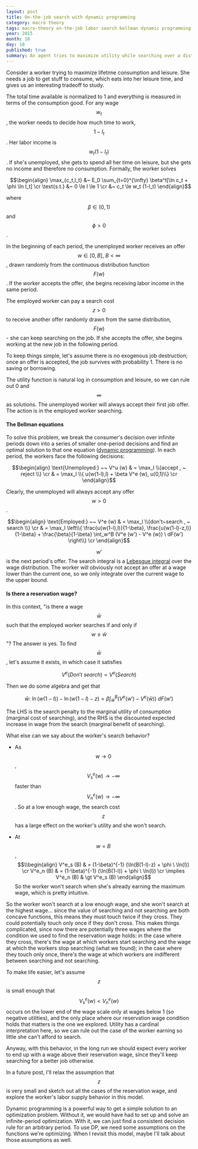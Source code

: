 ```yaml
---
layout: post
title: On-the-job search with dynamic programming
category: macro theory
tags: macro-theory on-the-job labor search bellman dynamic programming
year: 2015
month: 10
day: 10
published: true
summary: An agent tries to maximize utility while searching over a distribution of job offers. What can we say about the agent's problem and its solution?
---
```


Consider a worker trying to maximize lifetime consumption and leisure. She needs a job to get stuff to consume, which eats into her leisure time, and gives us an interesting tradeoff to study.

The total time available is normalized to 1 and everything is measured in terms of the consumption good. For any wage $$w_t$$, the worker needs to decide how much time to work, $$1-l_t$$. Her labor income is $$w_t (1-l_t)$$. If she's unemployed, she gets to spend all her time on leisure, but she gets no income and therefore no consumption. Formally, the worker solves

$$\begin{align}
\max_{c_t,l_t} &~ E_0 \sum_{t=0}^{\infty} \beta^t[\ln c_t + \phi \ln l_t] \cr
\text{s.t.} &~ 0 \le l \le 1 \cr
&~ c_t \le w_t (1-l_t)
\end{align}$$

where $$\beta \in (0,1)$$ and $$\phi \gt 0$$.

In the beginning of each period, the unemployed worker receives an offer $$w \in [0,B],~B \lt \infty$$, drawn randomly from the continuous distribution function $$F(w)$$. If the worker accepts the offer, she begins receiving labor income in the same period.

The employed worker can pay a search cost $$z \gt 0$$ to receive another offer randomly drawn from the same distribution, $$F(w)$$ - she can keep searching on the job. If she accepts the offer, she begins working at the new job in the following period.

To keep things simple, let's assume there is no exogenous job destruction; once an offer is accepted, the job survives with probability 1. There is no saving or borrowing.

The utility function is natural log in consumption and leisure, so we can rule out 0 and $$\infty$$ as solutions. The unemployed worker will always accept their first job offer. The action is in the employed worker searching.

#### The Bellman equations

To solve this problem, we break the consumer's decision over infinite periods down into a series of smaller one-period decisions and find an optimal solution to that one equation ([dynamic programming](https://en.wikipedia.org/wiki/Dynamic_programming)). In each period, the workers face the following decisions:

$$\begin{align}
\text{Unemployed:} ~~ V^u (w) & = \max_l \\{accept , ~ reject \\} \cr
& = \max_l \\{ u(w(1-l),l) + \beta V^e (w), u(0,1)\\} \cr
\end{align}$$

Clearly, the unemployed will always accept any offer $$w \gt 0$$.

$$\begin{align}
\text{Employed:} ~~ V^e (w) & = \max_l \\{don't~search , ~ search \\} \cr
& = \max_l \left\\{ \frac{u(w(1-l),l)}{1-\beta}, \frac{u(w(1-l)-z,l)}{1-\beta} + \frac{\beta}{1-\beta} \int_w^B (V^e (w') - V^e (w)) \ dF(w') \right\\} \cr
\end{align}$$

$$w'$$ is the next period's offer. The search integral is a [Lebesgue integral](https://en.wikipedia.org/wiki/Lebesgue_integration) over the wage distribution. The worker will obviously not accept an offer at a wage lower than the current one, so we only integrate over the current wage to the upper bound.

#### Is there a reservation wage?

In this context, "is there a wage $$\bar{w}$$ such that the employed worker searches if and only if $$w \le \bar{w}$$"? The answer is yes. To find $$\bar{w}$$, let's assume it exists, in which case it satisfies 

$$V^e (Don't~search) = V^e (Search)$$ 

Then we do some algebra and get that

$$\bar{w}:~ \ln(w(1-l)) - \ln(w(1-l)-z) = \beta \int_{\bar{w}}^B (V^e (w') - V^e (\bar{w})) \ dF(w') $$

The LHS is the search penalty to the marginal utility of consumption (marginal cost of searching), and the RHS is the discounted expected increase in wage from the search (marginal benefit of searching).

What else can we say about the worker's search behavior?

* As $$w \to 0 $$, $$V^e_s (w) \to -\infty$$ faster than $$V^e_n (w) \to -\infty$$. So at a low enough wage, the search cost $$z$$ has a large effect on the worker's utility and she won't search.

* At $$w=B$$,
$$\\begin{align}
V^e_s (B) & = (1-\beta)^{-1} (\ln(B(1-l)-z) + \phi \ \ln(l)) \cr
V^e_n (B) & = (1-\beta)^{-1} (\ln(B(1-l)) + \phi \ \ln(l)) \cr
\implies V^e_n (B) & \gt V^e_s (B)
\end{align}$$
So the worker won't search when she's already earning the maximum wage, which is pretty intuitive.

So the worker won't search at a low enough wage, and she won't search at the highest wage... since the value of searching and not searching are both concave functions, this means they must touch twice if they cross. They could potentially touch only once if they don't cross. This makes things complicated, since now there are potentially three wages where the condition we used to find the reservation wage holds: in the case where they cross, there's the wage at which workers start searching and the wage at which the workers stop searching (what we found); in the case where they touch only once, there's the wage at which workers are indifferent between searching and not searching.  

To make life easier, let's assume $$z$$ is small enough that $$V^e_s (w) \lt V^e_n (w)$$ occurs on the lower end of the wage scale only at wages below 1 (so negative utilities), and the only place where our reservation wage condition holds that matters is the one we explored. Utility has a cardinal interpretation here, so we can rule out the case of the worker earning so little she can't afford to search. 

Anyway, with this behavior, in the long run we should expect every worker to end up with a wage above their reservation wage, since they'll keep searching for a better job otherwise.

In a future post, I'll relax the assumption that $$z$$ is very small and sketch out all the cases of the reservation wage, and explore the worker's labor supply behavior in this model.

Dynamic programming is a powerful way to get a simple solution to an optimization problem. Without it, we would have had to set up and solve an infinite-period optimization. With it, we can just find a consistent decision rule for an arbitrary period. To use DP, we need some assumptions on the functions we're optimizing. When I revisit this model, maybe I'll talk about those assumptions as well.